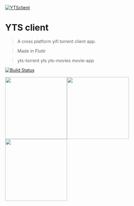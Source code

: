 <a href="https://github.com/sumeetmathpati/yts_client"><img src="https://raw.githubusercontent.com/sumeetmathpati/yts_client/master/assets/icon/icon.png" title="YTSclient" alt="YTSclient"></a>

# YTS client

> A cross platform yifi torrent client app.

> Made in Fluttr

> yts-torrent yts yts-movies movie-app

[![Build Status](http://img.shields.io/travis/badges/badgerbadgerbadger.svg?style=flat-square)](https://travis-ci.org/badges/badgerbadgerbadger)

<img src = "https://raw.githubusercontent.com/sumeetmathpati/yts_client/master/screenshots/1.jpg" width ="200" /><img src = "https://raw.githubusercontent.com/sumeetmathpati/yts_client/master/screenshots/2.jpg" width ="200" /><img src = "https://raw.githubusercontent.com/sumeetmathpati/yts_client/master/screenshots/3.jpg" width ="200" />
